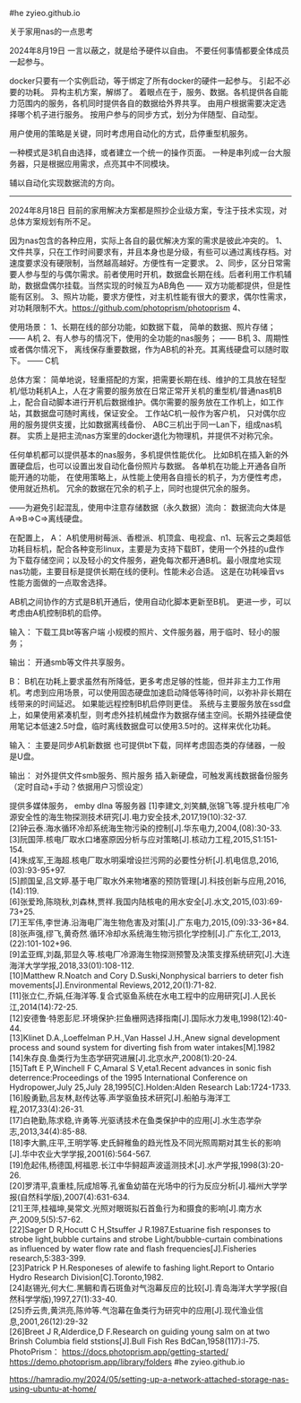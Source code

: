 #he zyieo.github.io

关于家用nas的一点思考



2024年8月19日
一言以蔽之，就是给予硬件以自由。 不要任何事情都要全体成员一起参与。

docker只要有一个实例启动，等于绑定了所有docker的硬件一起参与。
引起不必要的功耗。
异构主机方案，解绑了。
着眼点在于，服务、数据。各机提供各自能力范围内的服务，各机同时提供各自的数据给外界共享。
由用户根据需要决定选择哪个机子进行服务。
按用户参与的同步方式，划分为伴随型、自动型。

用户使用的策略是关键，同时考虑用自动化的方式，启停重型机服务。

一种模式是3机自由选择，或者建立一个统一的操作页面。
一种是串列成一台大服务器，只是根据应用需求，点亮其中不同模块。

辅以自动化实现数据流的方向。

--------------------

2024年8月18日
目前的家用解决方案都是照抄企业级方案，专注于技术实现，对总体方案规划有所不足。


因为nas包含的各种应用，实际上各自的最优解决方案的需求是彼此冲突的。
1、文件共享，只在工作时间要求有，并且本身也是分级，有些可以通过离线存档。对速度要求没有硬限制，当然越高越好。方便性有一定要求。
2、同步，区分日常需要人参与型的与偶尔需求。前者使用时开机，数据盘长期在线。后者利用工作机辅助，数据盘偶尔挂载。当然实现的时候互为AB角色 —— 双方功能都提供，但是性能有区别。
3、照片功能，要求方便性，对主机性能有很大的要求，偶尔性需求，对功耗限制不大。https://github.com/photoprism/photoprism
4、


使用场景：
1、长期在线的部分功能，如数据下载， 简单的数据、照片存储； —— A机
2、有人参与的情况下，使用的全功能的nas服务； —— B机
3、周期性或者偶尔情况下， 离线保存重要数据，作为AB机的补充。其离线硬盘可以随时取下。 —— C机

总体方案：
简单地说，轻重搭配的方案，把需要长期在线、维护的工具放在轻型机/低功耗机A上，人在才需要的服务放在日常正常开关机的重型机/普通nas机B上，配合自动脚本进行开机后数据维护。偶尔需要的服务放在工作机上，如工作站，其数据盘可随时离线，保证安全。
工作站C机一般作为客户机， 只对偶尔应用的服务提供支援，比如数据离线备份、
ABC三机出于同一Lan下，组成nas机群。
实质上是把主流nas方案里的docker退化为物理机，并提供不对称冗余。

任何单机都可以提供基本的nas服务，多机提供性能优化。 比如B机在插入新的外置硬盘后，也可以设置出发自动化备份照片与数据。
各单机在功能上开通各自所能开通的功能，
在使用策略上，从性能上使用各自擅长的机子，为方便性考虑，使用就近热机。
冗余的数据在冗余的机子上，同时也提供冗余的服务。

——为避免引起混乱，使用中注意存储数据（永久数据）流向：
数据流向大体是 A=>B=>C=>离线硬盘。

在配置上，
A： A机使用树莓派、香橙派、机顶盒、电视盒、n1、玩客云之类超低功耗目标机，配合各种变形linux，主要是为支持下载BT，使用一个外挂的u盘作为下载存储空间；以及轻小的文件服务，避免每次都开通B机。最小限度地实现nas功能，主要目标是提供长期在线的便利。性能未必合适。
这是在功耗噪音vs性能方面做的一点取舍选择。

AB机之间协作的方式是B机开通后，使用自动化脚本更新至B机。
更进一步，可以考虑由A机控制B机的启停。

输入：
下载工具bt等客户端
小规模的照片、文件服务器，用于临时、轻小的服务；


输出：
开通smb等文件共享服务。

B：
B机在功耗上要求虽然有所降低，更多考虑足够的性能，但并非主力工作用机。考虑到应用场景，可以使用固态硬盘加速启动降低等待时间，以弥补非长期在线带来的时间延迟。
如果能远程控制B机启停则更佳。
系统与主要服务放在ssd盘上，如果使用紧凑机型，则考虑外挂机械盘作为数据存储主空间。长期外挂硬盘使用笔记本低速2.5吋盘，临时离线数据盘可以使用3.5吋的。这样来优化功耗。

输入：
主要是同步A机新数据
也可提供bt下载，同样考虑固态类的存储器，一般是U盘。

输出：
对外提供文件smb服务、照片服务
插入新硬盘，可触发离线数据备份服务
（定时自动+手动？依据用户习惯设定）

提供多媒体服务， emby dlna 等服务器
[1]李建文,刘笑麟,张锦飞等.提升核电厂冷源安全性的海生物探测技术研究[J].电力安全技术,2017,19(10):32-37.  
 [2]钟云泰.海水循环冷却系统海生物污染的控制[J].华东电力,2004,(08):30-33.  
 [3]阮国萍.核电厂取水口堵塞原因分析与应对策略[J].核动力工程,2015,S1:151-154.  
 [4]朱成军,王海超.核电厂取水明渠增设拦污网的必要性分析[J].机电信息,2016,(03):93-95+97.  
 [5]颜国呈,吕文婷.基于电厂取水外来物堵塞的预防管理[J].科技创新与应用,2016,(14):119.  
 [6]张爱玲,陈晓秋,刘森林,贾祥.我国内陆核电的用水安全[J].水文,2015,(03):69-73+25.  
 [7]王军伟,李世涛.沿海电厂海生物危害及对策[J].广东电力,2015,(09):33-36+84.  
 [8]张声强,缪飞,黄奇然.循环冷却水系统海生物污损化学控制[J].广东化工,2013,(22):101-102+96.  
 [9]孟亚辉,刘磊,郭显久等.核电厂冷源海生物探测预警及决策支撑系统研究[J].大连海洋大学学报,2018,33(01):108-112.  
 [10]Matthew R.Noatch and Cory D.Suski,Nonphysical barriers to deter fish movements[J].Environmental Reviews,2012,20(1):71-82.  
 [11]张立仁,乔娟,任海洋等.复合式驱鱼系统在水电工程中的应用研究[J].人民长江,2014(14):72-25.  
 [12]安德鲁·特恩彭尼.环境保护:拦鱼栅网选择指南[J].国际水力发电,1998(12):40-44.  
 [13]Klinet D.A.,Loeffelman P.H.,Van Hassel J.H.,Anew signal development process and sound system for diverting fish from water intakes[M].1982  
 [14]朱存良.鱼类行为生态学研究进展[J].北京水产,2008(1):20-24.  
 [15]Taft E P,Winchell F C,Amaral S V,eta1.Recent advances in sonic fish deterrence:Proceedings of the 1995 International Conference on Hydropower,July 25,July 28,1995[C].Holden:Alden Research Lab:1724-1733.  
 [16]殷勇勤,吕友林,赵传达等.声学驱鱼技术研究[J].船舶与海洋工程,2017,33(4):26-31.  
 [17]白艳勤,陈求稳,许勇等.光驱诱技术在鱼类保护中的应用[J].水生态学杂志,2013,34(4):85-88.  
 [18]李大鹏,庄平,王明学等.史氏鲟稚鱼的趋光性及不同光照周期对其生长的影响[J].华中农业大学学报,2001(6):564-567.  
 [19]危起伟,杨德国,柯福恩.长江中华鲟超声波遥测技术[J].水产学报,1998(3):20-26.  
 [20]罗清平,袁重桂,阮成旭等.孔雀鱼幼苗在光场中的行为反应分析[J].福州大学学报(自然科学版),2007(4):631-634.  
 [21]王萍,桂福坤,昊常文.光照对眼斑拟石首鱼行为和摄食的影响[J].南方水产,2009,5(5):57-62.  
 [22]Sager D R,Hocutt C H,Stsuffer J R.1987.Estuarine fish responses to strobe light,bubble curtains and strobe Light/bubble-curtain combinations as influenced by water flow rate and flash frequencies[J].Fisheries research,5:383-399.  
 [23]Patrick P H.Responeses of alewife to fashing light.Report to Ontario Hydro Research Division[C].Toronto,1982.  
 [24]赵锡光,何大仁.黑鲷和青石斑鱼对气泡幕反应的比较[J].青岛海洋大学学报(自然科学学版),1997,27(1):33-40.  
 [25]乔云贵,黄洪亮,陈帅等.气泡幕在鱼类行为研究中的应用[J].现代渔业信息,2001,26(12):29-32  
 [26]Breet J R,Alderdice,D F.Research on guiding young salm on at two Brinsh Columbia field ststions[J].Bull Fish Res BdCan,1958(117):l-75.
PhotoPrism：
https://docs.photoprism.app/getting-started/
https://demo.photoprism.app/library/folders
#he zyieo.github.io

https://hamradio.my/2024/05/setting-up-a-network-attached-storage-nas-using-ubuntu-at-home/



